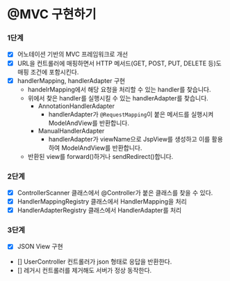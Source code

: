 # @MVC 구현하기

### 1단계
- [X] 어노테이션 기반의 MVC 프레임워크로 개선
- [X] URL을 컨트롤러에 매핑하면서 HTTP 메서드(GET, POST, PUT, DELETE 등)도 매핑 조건에 포함시킨다.
- [X] handlerMapping, handlerAdapter 구현
  - handelrMapping에서 해당 요청을 처리할 수 있는 handler를 찾습니다.
  - 위에서 찾은 handler를 실행시킬 수 있는 handlerAdapter를 찾습니다.
    - AnnotationHandlerAdapter
      - handlerAdapter가 `@RequestMapping`이 붙은 메서드를 실행시켜 ModelAndView를 반환합니다.
    - ManualHandlerAdapter
      - handlerAdapter가 viewName으로 JspView를 생성하고 이를 활용하여 ModelAndView를 반환합니다.
  - 반환된 view를 forward()하거나 sendRedirect()합니다. 

### 2단계
- [X] ControllerScanner 클래스에서 @Controller가 붙은 클래스를 찾을 수 있다.
- [X] HandlerMappingRegistry 클래스에서 HandlerMapping을 처리
- [X] HandlerAdapterRegistry 클래스에서 HandlerAdapter를 처리

### 3단계
- [X] JSON View 구현
- [] UserController 컨트롤러가 json 형태로 응답을 반환한다.
- [] 레거시 컨트롤러를 제거해도 서버가 정상 동작한다.